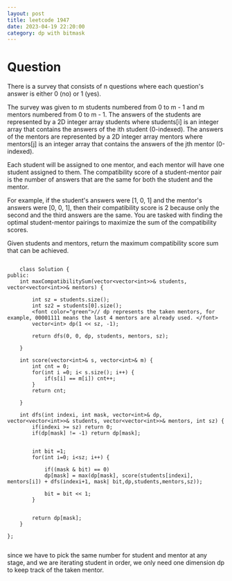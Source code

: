 ```yaml
---
layout: post
title: leetcode 1947
date: 2023-04-19 22:20:00
category: dp with bitmask
---
```


# Question

<p>
There is a survey that consists of n questions where each question's answer is either 0 (no) or 1 (yes).

The survey was given to m students numbered from 0 to m - 1 and m mentors numbered from 0 to m - 1. The answers of the students are represented by a 2D integer array students where students[i] is an integer array that contains the answers of the ith student (0-indexed). The answers of the mentors are represented by a 2D integer array mentors where mentors[j] is an integer array that contains the answers of the jth mentor (0-indexed).

Each student will be assigned to one mentor, and each mentor will have one student assigned to them. The compatibility score of a student-mentor pair is the number of answers that are the same for both the student and the mentor.

For example, if the student's answers were [1, 0, 1] and the mentor's answers were [0, 0, 1], then their compatibility score is 2 because only the second and the third answers are the same.
You are tasked with finding the optimal student-mentor pairings to maximize the sum of the compatibility scores.

Given students and mentors, return the maximum compatibility score sum that can be achieved.
</p>

```

    class Solution {
public:
    int maxCompatibilitySum(vector<vector<int>>& students, vector<vector<int>>& mentors) {

        int sz = students.size();
        int sz2 = students[0].size();
        <font color="green">// dp represents the taken mentors, for example, 00001111 means the last 4 mentors are already used. </font>
        vector<int> dp(1 << sz, -1);

        return dfs(0, 0, dp, students, mentors, sz);
        
    }

    int score(vector<int>& s, vector<int>& m) {
        int cnt = 0;
        for(int i =0; i< s.size(); i++) {
            if(s[i] == m[i]) cnt++;
        }
        return cnt;

    }

    int dfs(int indexi, int mask, vector<int>& dp, vector<vector<int>>& students, vector<vector<int>>& mentors, int sz) {
        if(indexi >= sz) return 0;
        if(dp[mask] != -1) return dp[mask];
        
        
        int bit =1;
        for(int i=0; i<sz; i++) {
            
            if((mask & bit) == 0)
            dp[mask] = max(dp[mask], score(students[indexi], mentors[i]) + dfs(indexi+1, mask| bit,dp,students,mentors,sz));

            bit = bit << 1;
        }
        

        return dp[mask];
    }
    
};
 
```

since we have to pick the same number for student and mentor at any stage, and we are iterating student in order,  we only need one dimension dp to keep track of the taken mentor. 